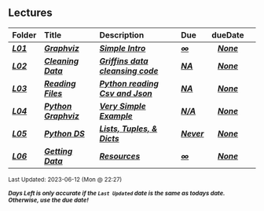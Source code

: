 ## Lectures

| Folder | Title | Description | Due | dueDate |  |
|:------|:------|:------|:------|:-----:|-----|
| ***<a href="https://github.com/rugbyprof/4883-Software-Tools/tree/master/Lectures/L01">L01</a>*** | ***<a href="https://github.com/rugbyprof/4883-Software-Tools/tree/master/Lectures/L01"> Graphviz </a>*** | ***<a href="https://github.com/rugbyprof/4883-Software-Tools/tree/master/Lectures/L01"> Simple Intro</a>*** | ***<a href="https://github.com/rugbyprof/4883-Software-Tools/tree/master/Lectures/L01"> ∞</a>*** | ***<a href="https://github.com/rugbyprof/4883-Software-Tools/tree/master/Lectures/L01">None</a>*** |  |
| ***<a href="https://github.com/rugbyprof/4883-Software-Tools/tree/master/Lectures/L02">L02</a>*** | ***<a href="https://github.com/rugbyprof/4883-Software-Tools/tree/master/Lectures/L02"> Cleaning Data </a>*** | ***<a href="https://github.com/rugbyprof/4883-Software-Tools/tree/master/Lectures/L02"> Griffins data cleansing code</a>*** | ***<a href="https://github.com/rugbyprof/4883-Software-Tools/tree/master/Lectures/L02"> NA</a>*** | ***<a href="https://github.com/rugbyprof/4883-Software-Tools/tree/master/Lectures/L02">None</a>*** |  |
| ***<a href="https://github.com/rugbyprof/4883-Software-Tools/tree/master/Lectures/L03">L03</a>*** | ***<a href="https://github.com/rugbyprof/4883-Software-Tools/tree/master/Lectures/L03"> Reading Files </a>*** | ***<a href="https://github.com/rugbyprof/4883-Software-Tools/tree/master/Lectures/L03"> Python reading Csv and Json</a>*** | ***<a href="https://github.com/rugbyprof/4883-Software-Tools/tree/master/Lectures/L03"> NA</a>*** | ***<a href="https://github.com/rugbyprof/4883-Software-Tools/tree/master/Lectures/L03">None</a>*** |  |
| ***<a href="https://github.com/rugbyprof/4883-Software-Tools/tree/master/Lectures/L04">L04</a>*** | ***<a href="https://github.com/rugbyprof/4883-Software-Tools/tree/master/Lectures/L04"> Python Graphviz </a>*** | ***<a href="https://github.com/rugbyprof/4883-Software-Tools/tree/master/Lectures/L04"> Very Simple Example</a>*** | ***<a href="https://github.com/rugbyprof/4883-Software-Tools/tree/master/Lectures/L04">N/A</a>*** | ***<a href="https://github.com/rugbyprof/4883-Software-Tools/tree/master/Lectures/L04">None</a>*** |  |
| ***<a href="https://github.com/rugbyprof/4883-Software-Tools/tree/master/Lectures/L05">L05</a>*** | ***<a href="https://github.com/rugbyprof/4883-Software-Tools/tree/master/Lectures/L05"> Python DS </a>*** | ***<a href="https://github.com/rugbyprof/4883-Software-Tools/tree/master/Lectures/L05"> Lists, Tuples, & Dicts</a>*** | ***<a href="https://github.com/rugbyprof/4883-Software-Tools/tree/master/Lectures/L05"> Never</a>*** | ***<a href="https://github.com/rugbyprof/4883-Software-Tools/tree/master/Lectures/L05">None</a>*** |  |
| ***<a href="https://github.com/rugbyprof/4883-Software-Tools/tree/master/Lectures/L06">L06</a>*** | ***<a href="https://github.com/rugbyprof/4883-Software-Tools/tree/master/Lectures/L06"> Getting Data </a>*** | ***<a href="https://github.com/rugbyprof/4883-Software-Tools/tree/master/Lectures/L06"> Resources</a>*** | ***<a href="https://github.com/rugbyprof/4883-Software-Tools/tree/master/Lectures/L06"> ∞</a>*** | ***<a href="https://github.com/rugbyprof/4883-Software-Tools/tree/master/Lectures/L06">None</a>*** |  |

<sup>Last Updated: 2023-06-12 (Mon @ 22:27)</sup> 

<sup>***Days Left is only accurate if the `Last Updated` date is the same as todays date. Otherwise, use the due date!***</sup> 
